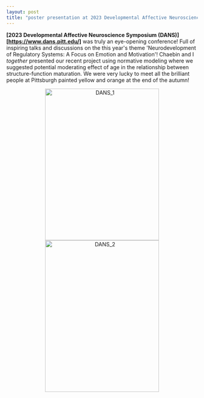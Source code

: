 ```yaml
---
layout: post
title: "poster presentation at 2023 Developmental Affective Neuroscience Symposium!"
---
```


**[2023 Developmental Affective Neuroscience Symposium (DANS)][https://www.dans.pitt.edu/]** was truly an eye-opening conference! Full of inspiring talks and discussions on the this year's theme 'Neurodevelopment of Regulatory Systems: A Focus on Emotion and Motivation'!
Chaebin and I _together_ presented our recent project using normative modeling where we suggested potential moderating effect of age in the relationship between structure-function maturation. 
We were very lucky to meet all the brilliant people at Pittsburgh painted yellow and orange at the end of the autumn! 

<p align="center">
   <img src="https://github.com/suzanpark/suzanpark.github.io/assets/143306172/1b0e8783-8894-4c56-ba18-215fb4ec51f9" alt="DANS_1" width="300" height="400"/> <img src="https://github.com/suzanpark/suzanpark.github.io/assets/143306172/737b3df4-6455-4b02-b955-39e04b15af65" alt="DANS_2" width="300" height="400"/>
</p>
